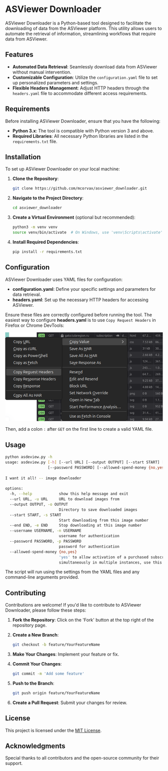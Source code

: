 # ASViewer Downloader

ASViewer Downloader is a Python-based tool designed to facilitate the downloading of data from the ASViewer platform. This utility allows users to automate the retrieval of information, streamlining workflows that require data from ASViewer.

## Features

- **Automated Data Retrieval**: Seamlessly download data from ASViewer without manual intervention.
- **Customizable Configuration**: Utilize the `configuration.yaml` file to set up personalized parameters and settings.
- **Flexible Headers Management**: Adjust HTTP headers through the `headers.yaml` file to accommodate different access requirements.

## Requirements

Before installing ASViewer Downloader, ensure that you have the following:

- **Python 3.x**: The tool is compatible with Python version 3 and above.
- **Required Libraries**: All necessary Python libraries are listed in the `requirements.txt` file.

## Installation

To set up ASViewer Downloader on your local machine:

1. **Clone the Repository**:

   ```bash
   git clone https://github.com/mcorvax/asviewer_downloader.git
   ```

2. **Navigate to the Project Directory**:

   ```bash
   cd asviewer_downloader
   ```

3. **Create a Virtual Environment** (optional but recommended):

   ```bash
   python3 -m venv venv
   source venv/bin/activate  # On Windows, use 'venv\Scripts\activate'
   ```

4. **Install Required Dependencies**:

   ```bash
   pip install -r requirements.txt
   ```

## Configuration

ASViewer Downloader uses YAML files for configuration:

- **configuration.yaml**: Define your specific settings and parameters for data retrieval.
- **headers.yaml**: Set up the necessary HTTP headers for accessing ASViewer.

Ensure these files are correctly configured before running the tool.
The easiest way to configure **headers.yaml** is to use `Copy Request Headers` in Firefox or Chrome DevTools:

  ![DevTools / Network / Copy Request Headers](copy_request_headers.png)

Then, add a colon `:` after `GET` on the first line to create a valid YAML file.


## Usage


```bash
python asdeview.py -h
usage: asdeview.py [-h] [--url URL] [--output OUTPUT] [--start START] [--end END] [--username USERNAME]
                   [--password PASSWORD] [--allowed-spend-money {no,yes}]

I want it all! -- image downloader

options:
  -h, --help            show this help message and exit
  --url URL, -u URL     URL to download images from
  --output OUTPUT, -o OUTPUT
                        Directory to save downloaded images
  --start START, -s START
                        Start downloading from this image number
  --end END, -e END     Stop downloading at this image number
  --username USERNAME, -n USERNAME
                        username for authentication
  --password PASSWORD, -p PASSWORD
                        password for authentication
  --allowed-spend-money {no,yes}
                        'yes' to allow activation of a purchased subscription. ⚠️ Attention: if you run the script
                        simultaneously in multiple instances, use this option in only one of them.

```

The script will run using the settings from the YAML files and any command-line arguments provided.

## Contributing

Contributions are welcome! If you'd like to contribute to ASViewer Downloader, please follow these steps:

1. **Fork the Repository**: Click on the 'Fork' button at the top right of the repository page.
2. **Create a New Branch**: 

   ```bash
   git checkout -b feature/YourFeatureName
   ```

3. **Make Your Changes**: Implement your feature or fix.
4. **Commit Your Changes**: 

   ```bash
   git commit -m 'Add some feature'
   ```

5. **Push to the Branch**: 

   ```bash
   git push origin feature/YourFeatureName
   ```

6. **Create a Pull Request**: Submit your changes for review.

## License

This project is licensed under the [MIT License](LICENSE).

## Acknowledgments

Special thanks to all contributors and the open-source community for their support.

